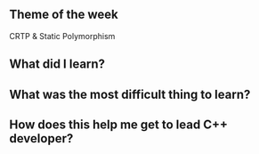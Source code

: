 ## Theme of the week

CRTP & Static Polymorphism

## What did I learn?

## What was the most difficult thing to learn?

## How does this help me get to lead C++ developer?
